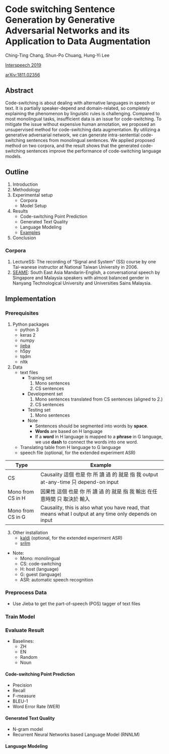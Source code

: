 # Code switching Sentence Generation by Generative Adversarial Networks and its Application to Data Augmentation

Ching-Ting Chang, Shun-Po Chuang, Hung-Yi Lee

[Interspeech 2019](https://www.isca-speech.org/archive/Interspeech_2019/pdfs/3214.pdf)

[arXiv:1811.02356](https://arxiv.org/abs/1811.02356)

## Abstract

Code-switching is about dealing with alternative languages in speech or text. It is partially speaker-depend and domain-related, so completely explaining the phenomenon by linguistic rules is challenging. Compared to most monolingual tasks, insufficient data is an issue for code-switching. To mitigate the issue without expensive human annotation, we proposed an unsupervised method for code-switching data augmentation. By utilizing a generative adversarial network, we can generate intra-sentential code-switching sentences from monolingual sentences. We applied proposed method on two corpora, and the result shows that the generated code-switching sentences improve the performance of code-switching language models.


## Outline
1. Introduction
2. Methodology
3. Experimental setup
    - Corpora
    - Model Setup
4. Results
    - Code-switching Point Prediction
    - Generated Text Quality
    - Language Modeling
    - [Examples](https://chingtingc.github.io/Code-Switching-Sentence-Generation-by-GAN/)
5. Conclusion

### Corpora

1. LectureSS: The recording of “Signal and System” (SS) course by one Tai-wanese instructor at National Taiwan University in 2006.
2. [SEAME](https://catalog.ldc.upenn.edu/LDC2015S04): South East Asia Mandarin-English, a conversational speech by Singapore and Malaysia speakers with almost balanced gender in Nanyang Technological University and Universities Sains Malaysia.

## Implementation

### Prerequisites
1. Python packages
    - python 3
    - keras 2
    - numpy
    - [jieba](https://github.com/fxsjy/jieba)
    - h5py
    - tqdm
    - nltk
2. Data
    - text files
        * Training set
            1. Mono sentences
            2. CS sentences
        * Development set
            1. Mono sentences translated from CS sentences (aligned to 2.)
            2. CS sentences
        * Testing set
            1. Mono sentences
        * Note
            * Sentences should be segmented into words by **space**.
            * **Words** are based on H language
            * If a **word** in H language is mapped to a **phrase** in G language, we use **dash** to connect the words into one word.
    - Translating table from H language to G language
    - speech file (optional, for the extended experiment ASR)

Type| Example
----|---------
CS  | Causality 這個 也是 你 所 讀 過 的 就是 指 我 output at-any-time 只 depend-on input
Mono from CS in H  | 因果性 這個 也是 你 所 讀 過 的 就是 指 我 輸出 在任意時間 只 取決於 輸入
Mono from CS in G  | Causality, this is also what you have read, that means what I output at any time only depends on input

3. Other installation
    - [kaldi](https://kaldi-asr.org/) (optional, for the extended experiment ASR)
    - [srilm](http://www.speech.sri.com/projects/srilm/)

* Note:
    * Mono: monolingual
    * CS: code-switching
    * H: host (language)
    * G: guest (language)
    * ASR: automatic speech recognition

### Preprocess Data
 * Use Jieba to get the part-of-speech (POS) tagger of text files

### Train Model

### Evaluate Result

* Baselines:
    * ZH
    * EN
    * Random
    * Noun

#### Code-switching Point Prediction

* Precision
* Recall
* F-measure
* BLEU-1
* Word Error Rate (WER)

#### Generated Text Quality

* N-gram model
* Recurrent Neural Networks based Language Model (RNNLM)

#### Language Modeling

